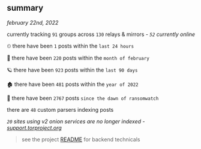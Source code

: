 
## summary
_february 22nd, 2022_

currently tracking `91` groups across `130` relays & mirrors - _`52` currently online_

⏲ there have been `1` posts within the `last 24 hours`

🦈 there have been `220` posts within the `month of february`

🪐 there have been `923` posts within the `last 90 days`

🏚 there have been `481` posts within the `year of 2022`

🦕 there have been `2767` posts `since the dawn of ransomwatch`

there are `48` custom parsers indexing posts

_`20` sites using v2 onion services are no longer indexed - [support.torproject.org](https://support.torproject.org/onionservices/v2-deprecation/)_

> see the project [README](https://github.com/thetanz/ransomwatch#ransomwatch--) for backend technicals
